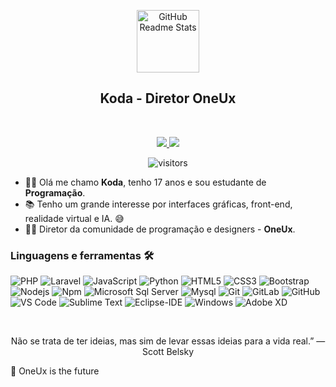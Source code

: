 <p align="center">
 <img width="100px" src="https://cdn.discordapp.com/icons/693164410205765684/a_8d9ed1ddfa53e85464d1739b118f12b7.gif" align="center" alt="GitHub Readme Stats" />
 <h2 align="center">Koda - Diretor OneUx</h2>
</p>
<br>
<p align="center">
 
  <a href="https://a.paddle.com/v2/click/16413/119403?link=1227">
      <img src="https://img.shields.io/badge/OneUx%20-Discord%E2%86%92-gray.svg?colorA=655BE1&colorB=4F44D6&style=for-the-badge"/>
    </a>
   <a href="https://a.paddle.com/v2/click/16413/119403?link=1227">
      <img src="https://img.shields.io/badge/OneUx%20-Site%E2%86%92-gray.svg?colorA=655BE1&colorB=4F44D6&style=for-the-badge"/>
    </a>

</p>

<p align="center">


<p align="center">
    <img align="center" alt="visitors" src="https://gpvc.arturio.dev/Wicaro" />
</p>




</p>



- 👨‍💻 Olá me chamo **Koda**, tenho 17 anos e sou estudante de **Programação**.
- 📚 Tenho um grande interesse por interfaces gráficas, front-end, realidade virtual e IA. 😅
- 👨‍🚀 Diretor da comunidade de programação e designers - **OneUx**.








 ### Linguagens e ferramentas 🛠

![PHP](http://img.shields.io/badge/-PHP-3776AB?style=flat-square&logo=php&logoColor=ffffff)
![Laravel](http://img.shields.io/badge/-Laravel-F72C1F?style=flat-square&logo=laravel&logoColor=ffffff)
![JavaScript](https://img.shields.io/badge/-JavaScript-%23F7DF1C?style=flat-square&logo=javascript&logoColor=000000&labelColor=%23F7DF1C&color=%23FFCE5A)
![Python](http://img.shields.io/badge/-Python-3776AB?style=flat-square&logo=python&logoColor=ffffff)
![HTML5](https://img.shields.io/badge/-HTML5-%23E44D27?style=flat-square&logo=html5&logoColor=ffffff)
![CSS3](https://img.shields.io/badge/-CSS3-%231572B6?style=flat-square&logo=css3)
![Bootstrap](https://img.shields.io/badge/-Bootstrap-563D7C?style=flat-square&logo=Bootstrap)
![Nodejs](https://img.shields.io/badge/-Nodejs-339933?style=flat-square&logo=Node.js&logoColor=ffffff)
![Npm](https://img.shields.io/badge/-npm-CB3837?style=flat-square&logo=npm)
![Microsoft Sql Server](https://img.shields.io/badge/-Sql%20Server-CC2927?style=flat-square&logo=microsoft-sql-server&logoColor=ffffff)
![Mysql](https://img.shields.io/badge/-Mysql-FFCA28?style=flat-square&logo=mysql&logoColor=ffffff)
![Git](https://img.shields.io/badge/-Git-%23F05032?style=flat-square&logo=git&logoColor=%23ffffff)
![GitLab](https://img.shields.io/badge/-GitLab-FCA121?style=flat-square&logo=gitlab)
![GitHub](https://img.shields.io/badge/-GitHub-181717?style=flat-square&logo=github)
![VS Code](http://img.shields.io/badge/-VS%20Code-007ACC?style=flat-square&logo=visual-studio-code&logoColor=ffffff)
![Sublime Text](http://img.shields.io/badge/-Sublime%20Text-FF9900?style=flat-square&logo=sublime-text&logoColor=ffffff)
![Eclipse-IDE](http://img.shields.io/badge/-Eclipse-2C2255?style=flat-square&logo=eclipse&logoColor=ffffff)
![Windows](http://img.shields.io/badge/-Windows-0078D6?style=flat-square&logo=windows&logoColor=ffffff)
![Adobe XD](http://img.shields.io/badge/-Adobe%20XD-F75EEE?style=flat-square&logo=adobe-xd&logoColor=ffffff)


<br/>

<p align="center">
Não se trata de ter ideias, mas sim de levar essas ideias para a vida real.” — Scott Belsky


🚀 OneUx is the future 

</p>

